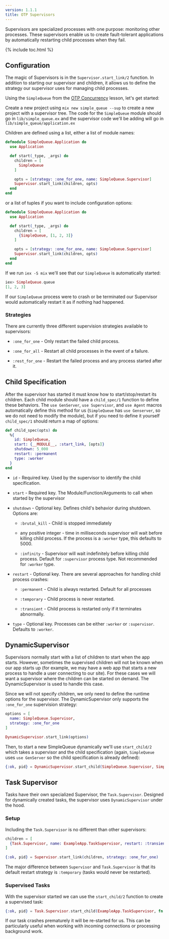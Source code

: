 ```yaml
---
version: 1.1.1
title: OTP Supervisors
---
```


Supervisors are specialized processes with one purpose: monitoring other processes.
These supervisors enable us to create fault-tolerant applications by automatically restarting child processes when they fail.

{% include toc.html %}

## Configuration

The magic of Supervisors is in the `Supervisor.start_link/2` function.
In addition to starting our supervisor and children, it allows us to define the strategy our supervisor uses for managing child processes.

Using the `SimpleQueue` from the [OTP Concurrency](../../advanced/otp-concurrency) lesson, let's get started:

Create a new project using `mix new simple_queue --sup` to create a new project with a supervisor tree.
The code for the `SimpleQueue` module should go in `lib/simple_queue.ex` and the supervisor code we'll be adding will go in `lib/simple_queue/application.ex`

Children are defined using a list, either a list of module names:

```elixir
defmodule SimpleQueue.Application do
  use Application

  def start(_type, _args) do
    children = [
      SimpleQueue
    ]

    opts = [strategy: :one_for_one, name: SimpleQueue.Supervisor]
    Supervisor.start_link(children, opts)
  end
end
```

or a list of tuples if you want to include configuration options:

```elixir
defmodule SimpleQueue.Application do
  use Application

  def start(_type, _args) do
    children = [
      {SimpleQueue, [1, 2, 3]}
    ]

    opts = [strategy: :one_for_one, name: SimpleQueue.Supervisor]
    Supervisor.start_link(children, opts)
  end
end
```

If we run `iex -S mix` we'll see that our `SimpleQueue` is automatically started:

```elixir
iex> SimpleQueue.queue
[1, 2, 3]
```

If our `SimpleQueue` process were to crash or be terminated our Supervisor would automatically restart it as if nothing had happened.

### Strategies

There are currently three different supervision strategies available to supervisors:

+ `:one_for_one` - Only restart the failed child process.

+ `:one_for_all` - Restart all child processes in the event of a failure.

+ `:rest_for_one` - Restart the failed process and any process started after it.

## Child Specification

After the supervisor has started it must know how to start/stop/restart its children.
Each child module should have a `child_spec/1` function to define these behaviors.
The `use GenServer`, `use Supervisor`, and `use Agent` macros automatically define this method for us (`SimpleQueue` has `use Genserver`, so we do not need to modify the module), but if you need to define it yourself `child_spec/1` should return a map of options:

```elixir
def child_spec(opts) do
  %{
    id: SimpleQueue,
    start: {__MODULE__, :start_link, [opts]}
    shutdown: 5_000
    restart: :permanent
    type: :worker
  }
end
```

+ `id` - Required key.
Used by the supervisor to identify the child specification.

+ `start` - Required key.
The Module/Function/Arguments to call when started by the supervisor

+ `shutdown` - Optional key.
Defines child's behavior during shutdown.
Options are:

  + `:brutal_kill` - Child is stopped immediately

  + any positive integer - time in milliseconds supervisor will wait before killing child process.
If the process is a `:worker` type, this defaults to 5000.

  + `:infinity` - Supervisor will wait indefinitely before killing child process.
Default for `:supervisor` process type.
Not recommended for `:worker` type.

+ `restart` - Optional key.
There are several approaches for handling child process crashes:

  + `:permanent` - Child is always restarted.
Default for all processes

  + `:temporary` - Child process is never restarted.

  + `:transient` - Child process is restarted only if it terminates abnormally.

+ `type` - Optional key.
Processes can be either `:worker` or `:supervisor`.
Defaults to `:worker`.

## DynamicSupervisor

Supervisors normally start with a list of children to start when the app starts.
However, sometimes the supervised children will not be known when our app starts up (for example, we may have a web app that starts a new process to handle a user connecting to our site).
For these cases we will want a supervisor where the children can be started on demand.
The DynamicSupervisor is used to handle this case.

Since we will not specify children, we only need to define the runtime options for the supervisor.
The DynamicSupervisor only supports the `:one_for_one` supervision strategy:

```elixir
options = [
  name: SimpleQueue.Supervisor,
  strategy: :one_for_one
]

DynamicSupervisor.start_link(options)
```

Then, to start a new SimpleQueue dynamically we'll use `start_child/2` which takes a supervisor and the child specification (again, `SimpleQueue` uses `use GenServer` so the child specification is already defined):

```elixir
{:ok, pid} = DynamicSupervisor.start_child(SimpleQueue.Supervisor, SimpleQueue)
```

## Task Supervisor

Tasks have their own specialized Supervisor, the `Task.Supervisor`.
Designed for dynamically created tasks, the supervisor uses `DynamicSupervisor` under the hood.

### Setup

Including the `Task.Supervisor` is no different than other supervisors:

```elixir
children = [
  {Task.Supervisor, name: ExampleApp.TaskSupervisor, restart: :transient}
]

{:ok, pid} = Supervisor.start_link(children, strategy: :one_for_one)
```

The major difference between `Supervisor` and `Task.Supervisor` is that its default restart strategy is `:temporary` (tasks would never be restarted).

### Supervised Tasks

With the supervisor started we can use the `start_child/2` function to create a supervised task:

```elixir
{:ok, pid} = Task.Supervisor.start_child(ExampleApp.TaskSupervisor, fn -> background_work end)
```

If our task crashes prematurely it will be re-started for us.
This can be particularly useful when working with incoming connections or processing background work.
